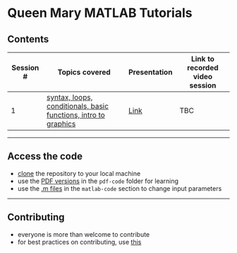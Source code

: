 # Queen Mary MATLAB Tutorials

## Contents

| Session # | Topics covered | Presentation | Link to recorded video session | 
| ------------- | ------------- | ------------- | ------------- | 
| 1 | [syntax, loops, conditionals, basic functions, intro to graphics](https://github.com/mughees-asif/matlab-qmul/tree/master/session1-basics) | [Link](https://github.com/mughees-asif/matlab-qmul/blob/master/session1-basics/session1_powerpoint.pdf) | TBC | 

------------------------------------------------

## Access the code

* [clone](https://docs.github.com/en/free-pro-team@latest/github/creating-cloning-and-archiving-repositories/cloning-a-repository#cloning-a-repository-to-github-desktop) the repository to your local machine
* use the [PDF versions](https://github.com/mughees-asif/matlab-qmul/tree/master/session1-basics/pdf-code) in the `pdf-code` folder for learning
* use the [.m files](https://github.com/mughees-asif/matlab-qmul/tree/master/session1-basics/matlab-code) in the `matlab-code` section to change input parameters

------------------------------------------------

## Contributing

* everyone is more than welcome to contribute 
* for best practices on contributing, use [this](https://gist.github.com/MarcDiethelm/7303312)
